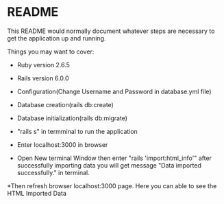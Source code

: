 # README

This README would normally document whatever steps are necessary to get the
application up and running.

Things you may want to cover:

* Ruby version 2.6.5

* Rails version 6.0.0

* Configuration(Change Username and Password in database.yml file)

* Database creation(rails db:create)

* Database initialization(rails db:migrate)

* "rails s" in termminal to run the application

* Enter localhost:3000 in browser

* Open New terminal Window then enter "rails 'import:html_info'" after successfully importing data you will get message "Data imported successfully." in terminal.

*Then refresh browser localhost:3000 page. Here you can able to see the HTML Imported Data

